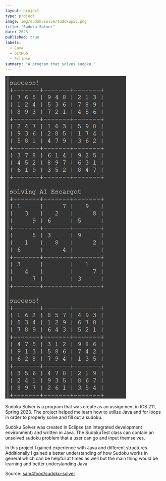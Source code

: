 ```yaml
---
layout: project
type: project
image: img/sudokusolve/sudokupic.png
title: "Sudoku Solver"
date: 2023
published: true
labels:
  - Java
  - GitHub
  - Eclipse
summary: "A program that solves sudoku."
---
```


<img class="float-start p-4" src="../img/sudokusolve/sudokuimage.png">

Sudoku Solver is a program that was create as an assignment in ICS 211, Spring 2023. The project helped me learn how to utilize Java and for loops in order to properly solve and fill out a sudoku.

Sudoku Solver was created in Eclipse (an integrated development environment) and written in Java. The SudokuTest class can contain an unsolved sudoku problem that a user can go and input themselves.

In this project I gained experience with Java and different structures. Additionally I gained a better understanding of how Sudoku works in general which can be helpful at times as well but the main thing would be learning and better understanding Java.  

 
Source: <a href="https://github.com/sam4food/sudoku-solver">sam4food/sudoku-solver</a>
